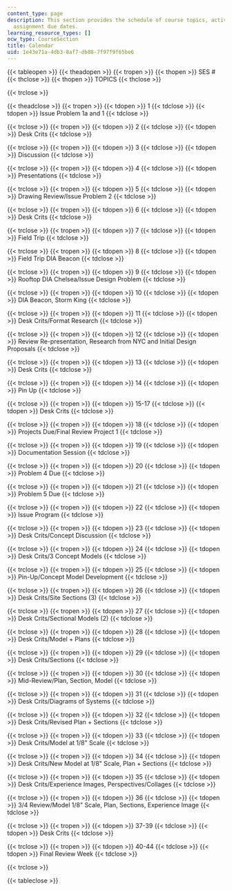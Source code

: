 ```yaml
---
content_type: page
description: This section provides the schedule of course topics, activities, and
  assignment due dates.
learning_resource_types: []
ocw_type: CourseSection
title: Calendar
uid: 1e43e71a-4db3-8af7-db88-7f97f9f65be6
---
```


{{< tableopen >}}
{{< theadopen >}}
{{< tropen >}}
{{< thopen >}}
SES #
{{< thclose >}}
{{< thopen >}}
TOPICS
{{< thclose >}}

{{< trclose >}}

{{< theadclose >}}
{{< tropen >}}
{{< tdopen >}}
1
{{< tdclose >}}
{{< tdopen >}}
Issue Problem 1a and 1
{{< tdclose >}}

{{< trclose >}}
{{< tropen >}}
{{< tdopen >}}
2
{{< tdclose >}}
{{< tdopen >}}
Desk Crits
{{< tdclose >}}

{{< trclose >}}
{{< tropen >}}
{{< tdopen >}}
3
{{< tdclose >}}
{{< tdopen >}}
Discussion
{{< tdclose >}}

{{< trclose >}}
{{< tropen >}}
{{< tdopen >}}
4
{{< tdclose >}}
{{< tdopen >}}
Presentations
{{< tdclose >}}

{{< trclose >}}
{{< tropen >}}
{{< tdopen >}}
5
{{< tdclose >}}
{{< tdopen >}}
Drawing Review/Issue Problem 2
{{< tdclose >}}

{{< trclose >}}
{{< tropen >}}
{{< tdopen >}}
6
{{< tdclose >}}
{{< tdopen >}}
Desk Crits
{{< tdclose >}}

{{< trclose >}}
{{< tropen >}}
{{< tdopen >}}
7
{{< tdclose >}}
{{< tdopen >}}
Field Trip
{{< tdclose >}}

{{< trclose >}}
{{< tropen >}}
{{< tdopen >}}
8
{{< tdclose >}}
{{< tdopen >}}
Field Trip DIA Beacon
{{< tdclose >}}

{{< trclose >}}
{{< tropen >}}
{{< tdopen >}}
9
{{< tdclose >}}
{{< tdopen >}}
Rooftop DIA Chelsea/Issue Design Problem
{{< tdclose >}}

{{< trclose >}}
{{< tropen >}}
{{< tdopen >}}
10
{{< tdclose >}}
{{< tdopen >}}
DIA Beacon, Storm King
{{< tdclose >}}

{{< trclose >}}
{{< tropen >}}
{{< tdopen >}}
11
{{< tdclose >}}
{{< tdopen >}}
Desk Crits/Format Research
{{< tdclose >}}

{{< trclose >}}
{{< tropen >}}
{{< tdopen >}}
12
{{< tdclose >}}
{{< tdopen >}}
Review Re-presentation, Research from NYC and Initial Design Proposals
{{< tdclose >}}

{{< trclose >}}
{{< tropen >}}
{{< tdopen >}}
13
{{< tdclose >}}
{{< tdopen >}}
Desk Crits
{{< tdclose >}}

{{< trclose >}}
{{< tropen >}}
{{< tdopen >}}
14
{{< tdclose >}}
{{< tdopen >}}
Pin Up
{{< tdclose >}}

{{< trclose >}}
{{< tropen >}}
{{< tdopen >}}
15-17
{{< tdclose >}}
{{< tdopen >}}
Desk Crits
{{< tdclose >}}

{{< trclose >}}
{{< tropen >}}
{{< tdopen >}}
18
{{< tdclose >}}
{{< tdopen >}}
Projects Due/Final Review Project 1
{{< tdclose >}}

{{< trclose >}}
{{< tropen >}}
{{< tdopen >}}
19
{{< tdclose >}}
{{< tdopen >}}
Documentation Session
{{< tdclose >}}

{{< trclose >}}
{{< tropen >}}
{{< tdopen >}}
20
{{< tdclose >}}
{{< tdopen >}}
Problem 4 Due
{{< tdclose >}}

{{< trclose >}}
{{< tropen >}}
{{< tdopen >}}
21
{{< tdclose >}}
{{< tdopen >}}
Problem 5 Due
{{< tdclose >}}

{{< trclose >}}
{{< tropen >}}
{{< tdopen >}}
22
{{< tdclose >}}
{{< tdopen >}}
Issue Program
{{< tdclose >}}

{{< trclose >}}
{{< tropen >}}
{{< tdopen >}}
23
{{< tdclose >}}
{{< tdopen >}}
Desk Crits/Concept Discussion
{{< tdclose >}}

{{< trclose >}}
{{< tropen >}}
{{< tdopen >}}
24
{{< tdclose >}}
{{< tdopen >}}
Desk Crits/3 Concept Models
{{< tdclose >}}

{{< trclose >}}
{{< tropen >}}
{{< tdopen >}}
25
{{< tdclose >}}
{{< tdopen >}}
Pin-Up/Concept Model Development
{{< tdclose >}}

{{< trclose >}}
{{< tropen >}}
{{< tdopen >}}
26
{{< tdclose >}}
{{< tdopen >}}
Desk Crits/Site Sections (3)
{{< tdclose >}}

{{< trclose >}}
{{< tropen >}}
{{< tdopen >}}
27
{{< tdclose >}}
{{< tdopen >}}
Desk Crits/Sectional Models (2)
{{< tdclose >}}

{{< trclose >}}
{{< tropen >}}
{{< tdopen >}}
28
{{< tdclose >}}
{{< tdopen >}}
Desk Crits/Model + Plans
{{< tdclose >}}

{{< trclose >}}
{{< tropen >}}
{{< tdopen >}}
29
{{< tdclose >}}
{{< tdopen >}}
Desk Crits/Sections
{{< tdclose >}}

{{< trclose >}}
{{< tropen >}}
{{< tdopen >}}
30
{{< tdclose >}}
{{< tdopen >}}
Mid-Review/Plan, Section, Model
{{< tdclose >}}

{{< trclose >}}
{{< tropen >}}
{{< tdopen >}}
31
{{< tdclose >}}
{{< tdopen >}}
Desk Crits/Diagrams of Systems
{{< tdclose >}}

{{< trclose >}}
{{< tropen >}}
{{< tdopen >}}
32
{{< tdclose >}}
{{< tdopen >}}
Desk Crits/Revised Plan + Sections
{{< tdclose >}}

{{< trclose >}}
{{< tropen >}}
{{< tdopen >}}
33
{{< tdclose >}}
{{< tdopen >}}
Desk Crits/Model at 1/8" Scale
{{< tdclose >}}

{{< trclose >}}
{{< tropen >}}
{{< tdopen >}}
34
{{< tdclose >}}
{{< tdopen >}}
Desk Crits/New Model at 1/8" Scale, Plan + Sections
{{< tdclose >}}

{{< trclose >}}
{{< tropen >}}
{{< tdopen >}}
35
{{< tdclose >}}
{{< tdopen >}}
Desk Crits/Experience Images, Perspectives/Collages
{{< tdclose >}}

{{< trclose >}}
{{< tropen >}}
{{< tdopen >}}
36
{{< tdclose >}}
{{< tdopen >}}
3/4 Review/Model 1/8" Scale, Plan, Sections, Experience Image
{{< tdclose >}}

{{< trclose >}}
{{< tropen >}}
{{< tdopen >}}
37-39
{{< tdclose >}}
{{< tdopen >}}
Desk Crits
{{< tdclose >}}

{{< trclose >}}
{{< tropen >}}
{{< tdopen >}}
40-44
{{< tdclose >}}
{{< tdopen >}}
Final Review Week
{{< tdclose >}}

{{< trclose >}}

{{< tableclose >}}